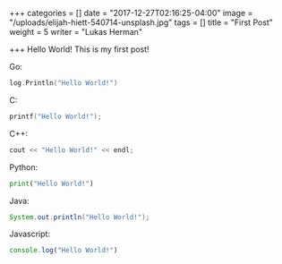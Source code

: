 +++
categories = []
date = "2017-12-27T02:16:25-04:00"
image = "/uploads/elijah-hiett-540714-unsplash.jpg"
tags = []
title = "First Post"
weight = 5
writer = "Lukas Herman"

+++
Hello World! This is my first post!

Go:

```go
log.Println("Hello World!")
```

C:

```c
printf("Hello World!");
```

C++:

```c++
cout << "Hello World!" << endl;
```

Python:

```python
print("Hello World!")
```

Java:

```java
System.out.println("Hello World!");
```

Javascript:

```javascript
console.log("Hello World!")
```